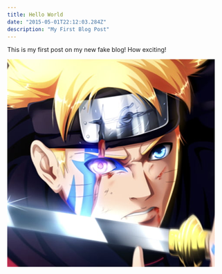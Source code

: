 ```yaml
---
title: Hello World
date: "2015-05-01T22:12:03.284Z"
description: "My First Blog Post"
---
```


This is my first post on my new fake blog! How exciting!

![Avatar](../../assets/profile-pic.jpg)
